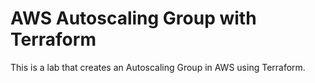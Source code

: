# AWS Autoscaling Group with Terraform

This is a lab that creates an Autoscaling Group in AWS using Terraform.